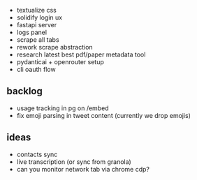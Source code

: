 - textualize css
- solidify login ux
- fastapi server
- logs panel
- scrape all tabs
- rework scrape abstraction
- research latest best pdf/paper metadata tool
- pydanticai + openrouter setup
- cli oauth flow

## backlog

- usage tracking in pg on /embed
- fix emoji parsing in tweet content (currently we drop emojis)

## ideas

- contacts sync
- live transcription (or sync from granola)
- can you monitor network tab via chrome cdp?
